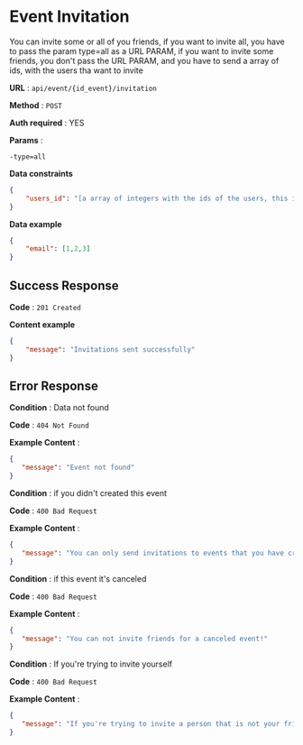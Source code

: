 # Event Invitation

You can invite some or all of you friends, if you want to invite all, you have to pass the param type=all as a URL PARAM, if you want to invite some friends, you don't pass the URL PARAM, and you have to send a array of ids, with the users tha want to invite

**URL** : `api/event/{id_event}/invitation`

**Method** : `POST`

**Auth required** : YES

**Params** :

    -type=all

**Data constraints**

```json
{
    "users_id": "[a array of integers with the ids of the users, this is required if the PARAM 'type=all' is not present]"
}
```

**Data example**
```json
{
    "email": [1,2,3]
}
```
## Success Response

**Code** : `201 Created`

**Content example**

```json
{
    "message": "Invitations sent successfully"
}
```

## Error Response


**Condition** : Data not found

**Code** : `404 Not Found`

**Example Content** :

```json
{
   "message": "Event not found"
}
```

**Condition** : if you didn't created this event

**Code** : `400 Bad Request`

**Example Content** :

```json
{
   "message": "You can only send invitations to events that you have created!"
}
```

**Condition** : if this event it's canceled

**Code** : `400 Bad Request`

**Example Content** :

```json
{
   "message": "You can not invite friends for a canceled event!"
}
```

**Condition** : If you're trying to invite yourself

**Code** : `400 Bad Request`

**Example Content** :

```json
{
   "message": "If you're trying to invite a person that is not your friend"
}
```
